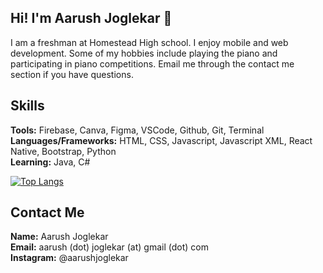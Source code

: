 ## Hi! I'm Aarush Joglekar 👋

I am a freshman at Homestead High school. I enjoy mobile and web development. Some of my hobbies include playing the piano and participating in piano competitions. Email me through the contact me section if you have questions.

## Skills

**Tools:** Firebase, Canva, Figma, VSCode, Github, Git, Terminal<br/>
**Languages/Frameworks:** HTML, CSS, Javascript, Javascript XML, React Native, Bootstrap, Python<br/>
**Learning:** Java, C#<br/>

[![Top Langs](https://github-readme-stats.vercel.app/api/top-langs/?username=aarushjoglekar)](https://github.com/anuraghazra/github-readme-stats)

## Contact Me
**Name:** Aarush Joglekar<br/>
**Email:** aarush (dot) joglekar (at) gmail (dot) com<br/>
**Instagram:** @aarushjoglekar
